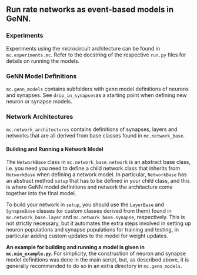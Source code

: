 ## Run rate networks as event-based models in GeNN.

### Experiments
Experiments using the microcircuit architecture can be found in
`mc.experiments.mc`. Refer to the docstring of the respective
`run.py` files for details on running the models.

### GeNN Model Definitions
`mc.genn_models` contains subfolders with genn model definitions
of neurons and synapses. See `drop_in_synapses`as a
starting point when defining new neuron or synapse models.

### Network Architectures
`mc.network_architectures` contains definitions of synapses, layers
and networks that are all derived from base classes found in
`mc.network_base`.

#### Building and Running a Network Model

The `NetworkBase` class in `mc.network_base.network` is an abstract base
class, i.e. you need you need to define a child network class that inherits
from `NetworkBase` when defining a network model. In particular,
`NetworkBase` has an abstract method `setup` that has to be defined in your
child class, and this is where GeNN model definitions and network the architecture come together
into the final model.

To build your network in `setup`, you should
use the `LayerBase` and `SynapseBase` classes (or custom classes derived from
them) found in `mc.network_base.layer` and `mc.network_base.synapse`,
respectively. This is not strictly necessary, but it automates the extra steps involved
in setting up neuron populations and synapse populations for training and
testing, in particular adding custom updates to the model for weight updates.

**An example for building and running a model is given in `mc.min_example.py`**.
For simplicity, the construction of
neuron and synapse model definitions was done in the main script, but, as described
above, it is generally recommended to do so in an extra directory in `mc.genn_models`.
